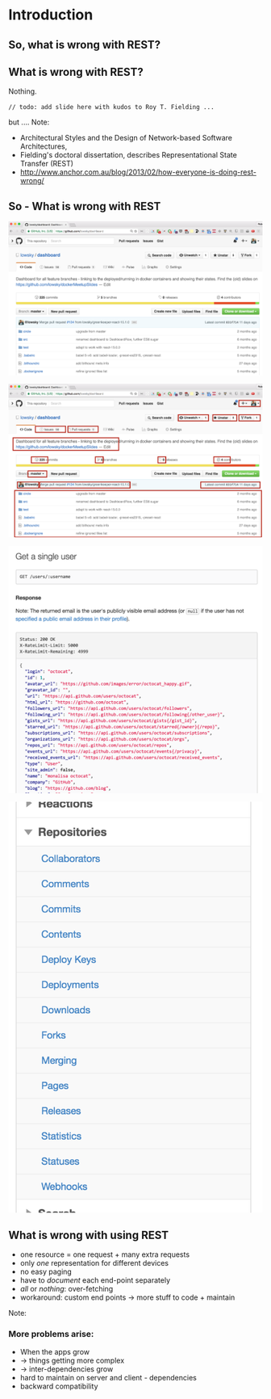 # Introduction

## So, what is wrong with REST?


## What is wrong with REST?
Nothing.
 
```
// todo: add slide here with kudos to Roy T. Fielding ...
```
 
but ....
Note:
* Architectural Styles and the Design of Network-based Software Architectures,
* Fielding's doctoral dissertation, describes Representational State Transfer (REST)
* http://www.anchor.com.au/blog/2013/02/how-everyone-is-doing-rest-wrong/

## So - What is wrong with REST

![](./images/githubPage.png)


![](./images/githubPageMarked.png)


![](./images/rest-github-user.png)


![](./images/rest-github-apis.png)


## What is wrong with using REST
 * one resource = one request + many extra requests
 * only *one* representation for different devices
 * no easy paging
 * have to *document* each end-point separately 
 * *all* or *nothing*: over-fetching
 * workaround: custom end points -> more stuff to code + maintain

Note:
### More problems arise:
* When the apps grow 
* -> things getting more complex
* -> inter-dependencies grow
* hard to maintain on server and client - dependencies
* backward compatibility
 

